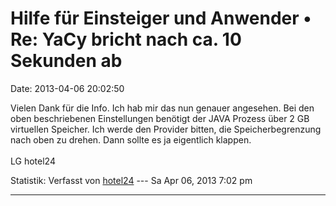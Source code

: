 Hilfe für Einsteiger und Anwender • Re: YaCy bricht nach ca. 10 Sekunden ab
===========================================================================

Date: 2013-04-06 20:02:50

Vielen Dank für die Info. Ich hab mir das nun genauer angesehen. Bei den
oben beschriebenen Einstellungen benötigt der JAVA Prozess über 2 GB
virtuellen Speicher. Ich werde den Provider bitten, die
Speicherbegrenzung nach oben zu drehen. Dann sollte es ja eigentlich
klappen.\
\
LG hotel24

Statistik: Verfasst von
[hotel24](http://forum.yacy-websuche.de/memberlist.php?mode=viewprofile&u=8871)
--- Sa Apr 06, 2013 7:02 pm

------------------------------------------------------------------------

